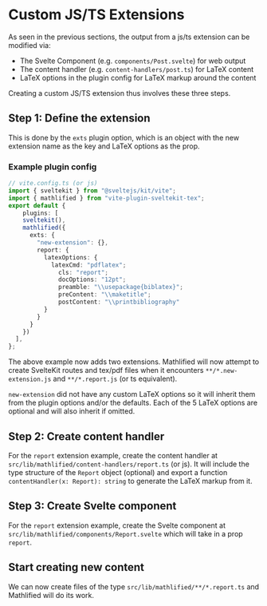 # Custom JS/TS Extensions

As seen in the previous sections, the output from a js/ts extension
can be modified via:

- The Svelte Component (e.g. `components/Post.svelte`) for web output
- The content handler (e.g. `content-handlers/post.ts`) for LaTeX content
- LaTeX options in the plugin config for LaTeX markup around the content

Creating a custom JS/TS extension thus involves these three steps.

## Step 1: Define the extension

This is done by the `exts` plugin option, which is an object with the
new extension name as the key and LaTeX options as the prop.

### Example plugin config

```ts
// vite.config.ts (or js)
import { sveltekit } from "@sveltejs/kit/vite";
import { mathlified } from "vite-plugin-sveltekit-tex";
export default {
	plugins: [
    sveltekit(),
    mathlified({
      exts: {
        "new-extension": {},
        report: {
          latexOptions: {
            latexCmd: "pdflatex";
	          cls: "report";
	          docOptions: "12pt";
	          preamble: "\\usepackage{biblatex}";
	          preContent: "\\maketitle";
	          postContent: "\\printbibliography"
          }
        }
      }
    })
  ],
};
```

The above example now adds two extensions. Mathlified will now
attempt to create SvelteKit routes and tex/pdf files when it encounters
`**/*.new-extension.js` and `**/*.report.js` (or ts equivalent).

`new-extension` did not have any custom LaTeX options so it will inherit them from
the plugin options and/or the defaults. Each of the 5 LaTeX options are optional
and will also inherit if omitted.

## Step 2: Create content handler

For the `report` extension example, create the content handler
at `src/lib/mathlified/content-handlers/report.ts` (or js). It will include
the type structure of the `Report` object (optional) and export a function
`contentHandler(x: Report): string` to generate the LaTeX markup from it.

## Step 3: Create Svelte component

For the `report` extension example, create the Svelte component
at `src/lib/mathlified/components/Report.svelte` which will take in
a prop `report`.

## Start creating new content

We can now create files of the type `src/lib/mathlified/**/*.report.ts`
and Mathlified will do its work.
